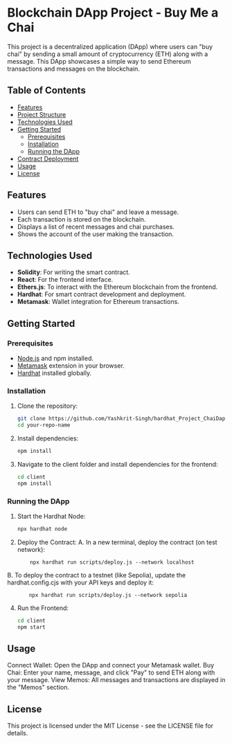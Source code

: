 # Blockchain DApp Project - Buy Me a Chai

This project is a decentralized application (DApp) where users can "buy chai" by sending a small amount of cryptocurrency (ETH) along with a message. This DApp showcases a simple way to send Ethereum transactions and messages on the blockchain.

## Table of Contents
- [Features](#features)
- [Project Structure](#project-structure)
- [Technologies Used](#technologies-used)
- [Getting Started](#getting-started)
  - [Prerequisites](#prerequisites)
  - [Installation](#installation)
  - [Running the DApp](#running-the-dapp)
- [Contract Deployment](#contract-deployment)
- [Usage](#usage)
- [License](#license)

## Features

- Users can send ETH to "buy chai" and leave a message.
- Each transaction is stored on the blockchain.
- Displays a list of recent messages and chai purchases.
- Shows the account of the user making the transaction.


## Technologies Used

- **Solidity**: For writing the smart contract.
- **React**: For the frontend interface.
- **Ethers.js**: To interact with the Ethereum blockchain from the frontend.
- **Hardhat**: For smart contract development and deployment.
- **Metamask**: Wallet integration for Ethereum transactions.

## Getting Started

### Prerequisites

- [Node.js](https://nodejs.org/) and npm installed.
- [Metamask](https://metamask.io/) extension in your browser.
- [Hardhat](https://hardhat.org/) installed globally.

### Installation

1. Clone the repository:
   ```bash
   git clone https://github.com/Yashkrit-Singh/hardhat_Project_ChaiDapp.git
   cd your-repo-name

2. Install dependencies:
   ```bash
   npm install

3. Navigate to the client folder and install dependencies for the frontend:
   ```bash
   cd client
   npm install

### Running the DApp

1. Start the Hardhat Node:
   ```bash
   npx hardhat node

2. Deploy the Contract:
  A. In a new terminal, deploy the contract (on test network):
  
           npx hardhat run scripts/deploy.js --network localhost
  B. To deploy the contract to a testnet (like Sepolia), update the hardhat.config.cjs with your API keys and deploy it:
  
           npx hardhat run scripts/deploy.js --network sepolia

4. Run the Frontend:
   ```bash
   cd client
   npm start


## Usage
Connect Wallet: Open the DApp and connect your Metamask wallet.
Buy Chai: Enter your name, message, and click "Pay" to send ETH along with your message.
View Memos: All messages and transactions are displayed in the "Memos" section.

## License
This project is licensed under the MIT License - see the LICENSE file for details.

